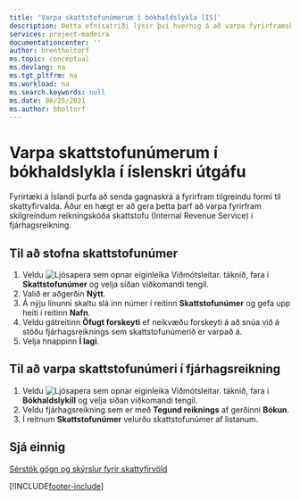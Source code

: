 ```yaml
---
title: 'Varpa skattstofunúmerum í bókhaldslykla [IS]'
description: Þetta efnisatriði lýsir því hvernig á að varpa fyrirframskilgreindum reikningskóðum skattstofu (IRS) í fjárhagsreikning.
services: project-madeira
documentationcenter: ''
author: brentholtorf
ms.topic: conceptual
ms.devlang: na
ms.tgt_pltfrm: na
ms.workload: na
ms.search.keywords: null
ms.date: 06/25/2021
ms.author: bholtorf
---
```

# <a name="map-irs-numbers-to-chart-of-accounts-in-the-icelandic-version"></a>Varpa skattstofunúmerum í bókhaldslykla í íslenskri útgáfu
Fyrirtæki á Íslandi þurfa að senda gagnaskrá á fyrirfram tilgreindu formi til skattyfirvalda. Áður en hægt er að gera þetta þarf að varpa fyrirfram skilgreindum reikningskóða skattstofu (Internal Revenue Service) í fjárhagsreikning.  

## <a name="to-create-an-internal-revenue-service-number"></a>Til að stofna skattstofunúmer

1.  Veldu ![Ljósapera sem opnar eiginleika Viðmótsleitar.](../../media/ui-search/search_small.png "Segðu mér hvað þú vilt gera") táknið, fara í **Skattstofunúmer** og velja síðan viðkomandi tengil.  
2.  Valið er aðgerðin **Nýtt**.  
3.  Á nýju línunni skaltu slá inn númer í reitinn **Skattstofunúmer** og gefa upp heiti í reitinn **Nafn**.  
4.  Veldu gátreitinn **Öfugt forskeyti** ef neikvæðu forskeyti á að snúa við á stöðu fjárhagsreiknings sem skattstofunúmerið er varpað á.  
5.  Velja hnappinn **Í lagi**.  

## <a name="to-map-an-irs-number-to-a-general-ledger-account"></a>Til að varpa skattstofunúmeri í fjárhagsreikning

1.  Veldu ![Ljósapera sem opnar eiginleika Viðmótsleitar.](../../media/ui-search/search_small.png "Segðu mér hvað þú vilt gera") táknið, fara í **Bókhaldslykill** og velja síðan viðkomandi tengil.  
2.  Veldu fjárhagsreikning sem er með **Tegund reiknings** af gerðinni **Bókun**.  
3.  Í reitnum **Skattstofunúmer** velurðu skattstofunúmer af listanum.  

## <a name="see-also"></a>Sjá einnig
 [Sérstök gögn og skýrslur fyrir skattyfirvöld](special-data-output-and-reports-for-the-tax-authority.md) 


[!INCLUDE[footer-include](../../includes/footer-banner.md)]
